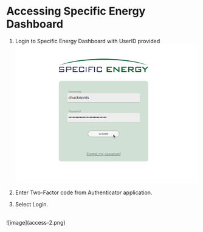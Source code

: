 # Accessing Specific Energy Dashboard

1. Login to Specific Energy Dashboard with UserID provided <br>
![image](access-1.png)

2. Enter Two-Factor code from Authenticator application.
3. Select Login.
<br>
![image](access-2.png)